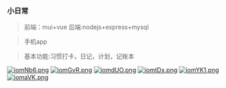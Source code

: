 ### 小日常
> 前端：mui+vue 后端:nodejs+express+mysql

>手机app

>基本功能:习惯打卡，日记，计划，记账本

[![iomNb6.png](https://s1.ax1x.com/2018/11/05/iomNb6.png)](https://imgchr.com/i/iomNb6)
[![iomGvR.png](https://s1.ax1x.com/2018/11/05/iomGvR.png)](https://imgchr.com/i/iomGvR)
[![iomdUO.png](https://s1.ax1x.com/2018/11/05/iomdUO.png)](https://imgchr.com/i/iomdUO)
[![iomtDx.png](https://s1.ax1x.com/2018/11/05/iomtDx.png)](https://imgchr.com/i/iomtDx)
[![iomYK1.png](https://s1.ax1x.com/2018/11/05/iomYK1.png)](https://imgchr.com/i/iomYK1)
[![iomaVK.png](https://s1.ax1x.com/2018/11/05/iomaVK.png)](https://imgchr.com/i/iomaVK)

